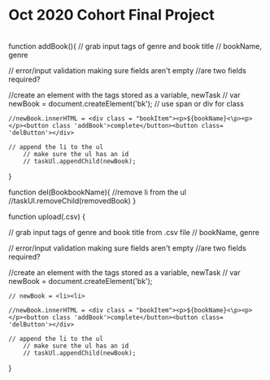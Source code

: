#  Oct 2020 Cohort Final Project
\
function addBook(){
// grab input tags of genre and book title
// bookName, genre

// error/input validation making sure fields aren't empty
    //are two fields required?

  //create an element with the tags stored as a variable, newTask
    // var newBook = document.createElement('bk');
    // use span or div for class

    //newBook.innerHTML = <div class = "bookItem"><p>${bookName}<\p><p></p><button class 'addBook'>complete</button><button class= 'delButton'></div>

    // append the li to the ul
        // make sure the ul has an id
        // taskUl.appendChild(newBook);
}

function del(BookbookName){
    //remove li from the ul
    //taskUl.removeChild(removedBook)
}

function upload(.csv) {

// grab input tags of genre and book title from .csv file
// bookName, genre

// error/input validation making sure fields aren't empty
    //are two fields required?

  //create an element with the tags stored as a variable, newTask
    // var newBook = document.createElement('bk');

    // newBook = <li><li>

    //newBook.innerHTML = <div class = "bookItem"><p>${bookName}<\p><p></p><button class 'addBook'>complete</button><button class= 'delButton'></div>

    // append the li to the ul
        // make sure the ul has an id
        // taskUl.appendChild(newBook);
}
